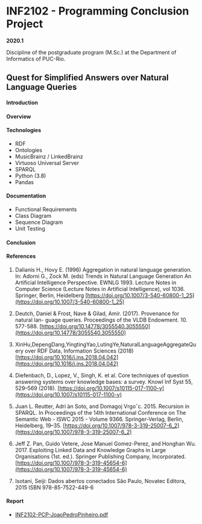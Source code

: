 # INF2102 - Programming Conclusion Project

**2020.1**

Discipline of the postgraduate program (M.Sc.) at the Department of Informatics of PUC-Rio.

## Quest for Simplified Answers over Natural Language Queries

#### Introduction

#### Overview

#### Technologies

* RDF
* Ontologies
* MusicBrainz / LinkedBrainz
* Virtuoso Universal Server
* SPARQL
* Python (3.8)
* Pandas

#### Documentation

* Functional Requirements
* Class Diagram
* Sequence Diagram
* Unit Testing

#### Conclusion

#### References

1. Dalianis H., Hovy E. (1996) Aggregation in natural language generation. In: Adorni G., Zock M. (eds) Trends in Natural Language Generation An Artificial Intelligence Perspective. EWNLG 1993. Lecture Notes in Computer Science (Lecture Notes in Artificial Intelligence), vol 1036. Springer, Berlin, Heidelberg
[https://doi.org/10.1007/3-540-60800-1_25](https://doi.org/10.1007/3-540-60800-1_25)

2. Deutch, Daniel & Frost, Nave & Gilad, Amir. (2017). Provenance for natural lan- guage queries. Proceedings of the VLDB Endowment. 10. 577-588.
[https://doi.org/10.14778/3055540.3055550](https://doi.org/10.14778/3055540.3055550)

3. XinHu,DepengDang,YingtingYao,LutingYe,NaturalLanguageAggregateQuery over RDF Data, Information Sciences (2018)
[https://doi.org/10.1016/j.ins.2018.04.042](https://doi.org/10.1016/j.ins.2018.04.042)

4. Diefenbach, D., Lopez, V., Singh, K. et al. Core techniques of question answering systems over knowledge bases: a survey. Knowl Inf Syst 55, 529–569 (2018).
[https://doi.org/10.1007/s10115-017-1100-y](https://doi.org/10.1007/s10115-017-1100-y)

5. Juan L. Reutter, Adri ́an Soto, and Domagoj Vrgoˇc. 2015. Recursion in SPARQL. In Proceedings of the 14th International Conference on The Semantic Web - ISWC 2015 - Volume 9366. Springer-Verlag, Berlin, Heidelberg, 19–35.
[https://doi.org/10.1007/978-3-319-25007-6_2](https://doi.org/10.1007/978-3-319-25007-6_2)

6. Jeff Z. Pan, Guido Vetere, Jose Manuel Gomez-Perez, and Honghan Wu. 2017. Exploiting Linked Data and Knowledge Graphs in Large Organisations (1st. ed.). Springer Publishing Company, Incorporated.
[https://doi.org/10.1007/978-3-319-45654-6](https://doi.org/10.1007/978-3-319-45654-6)

7. Isotani, Seiji: Dados abertos conectados São Paulo, Novatec Editora, 2015
ISBN 978-85-7522-449-6

#### Report

* [INF2102-PCP-JoaoPedroPinheiro.pdf](https://github.com/jpedrojpedro/INF2102/blob/master/docs/INF2102-PCP-JoaoPedroPinheiro.pdf)
